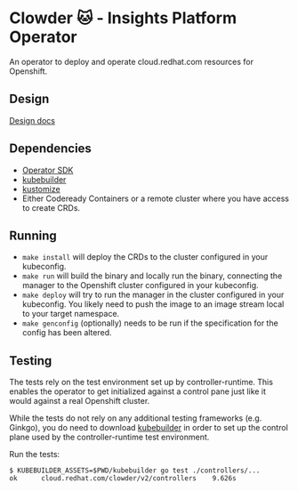 # Clowder :cat: - Insights Platform Operator

An operator to deploy and operate cloud.redhat.com resources for Openshift.

## Design

[Design docs](https://github.com/RedHatInsights/clowder/tree/master/docs/)

## Dependencies

- [Operator SDK](https://github.com/operator-framework/operator-sdk/releases)
- [kubebuilder](https://github.com/kubernetes-sigs/kubebuilder/releases)
- [kustomize](https://github.com/kubernetes-sigs/kustomize/releases)
- Either Codeready Containers or a remote cluster where you have access to
  create CRDs.

## Running

- `make install` will deploy the CRDs to the cluster configured in your kubeconfig.
- `make run` will build the binary and locally run the binary, connecting the
  manager to the Openshift cluster configured in your kubeconfig.
- `make deploy` will try to run the manager in the cluster configured in your
  kubeconfig.  You likely need to push the image to an image stream local to
  your target namespace.
- `make genconfig` (optionally) needs to be run if the specification for the config
  has been altered.

## Testing

The tests rely on the test environment set up by controller-runtime.  This
enables the operator to get initialized against a control pane just like it
would against a real Openshift cluster.

While the tests do not rely on any additional testing frameworks (e.g. Ginkgo),
you do need to download
[kubebuilder](https://github.com/kubernetes-sigs/kubebuilder/releases) in order
to set up the control plane used
by the controller-runtime test environment.

Run the tests:

```
$ KUBEBUILDER_ASSETS=$PWD/kubebuilder go test ./controllers/...
ok      cloud.redhat.com/clowder/v2/controllers    9.626s
```
